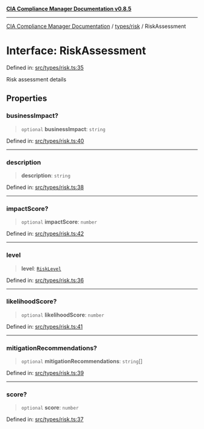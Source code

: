 [**CIA Compliance Manager Documentation v0.8.5**](../../../README.md)

***

[CIA Compliance Manager Documentation](../../../modules.md) / [types/risk](../README.md) / RiskAssessment

# Interface: RiskAssessment

Defined in: [src/types/risk.ts:35](https://github.com/Hack23/cia-compliance-manager/blob/3ae0301247f765ba03c8c0fe645db4718bb8af76/src/types/risk.ts#L35)

Risk assessment details

## Properties

### businessImpact?

> `optional` **businessImpact**: `string`

Defined in: [src/types/risk.ts:40](https://github.com/Hack23/cia-compliance-manager/blob/3ae0301247f765ba03c8c0fe645db4718bb8af76/src/types/risk.ts#L40)

***

### description

> **description**: `string`

Defined in: [src/types/risk.ts:38](https://github.com/Hack23/cia-compliance-manager/blob/3ae0301247f765ba03c8c0fe645db4718bb8af76/src/types/risk.ts#L38)

***

### impactScore?

> `optional` **impactScore**: `number`

Defined in: [src/types/risk.ts:42](https://github.com/Hack23/cia-compliance-manager/blob/3ae0301247f765ba03c8c0fe645db4718bb8af76/src/types/risk.ts#L42)

***

### level

> **level**: [`RiskLevel`](../type-aliases/RiskLevel.md)

Defined in: [src/types/risk.ts:36](https://github.com/Hack23/cia-compliance-manager/blob/3ae0301247f765ba03c8c0fe645db4718bb8af76/src/types/risk.ts#L36)

***

### likelihoodScore?

> `optional` **likelihoodScore**: `number`

Defined in: [src/types/risk.ts:41](https://github.com/Hack23/cia-compliance-manager/blob/3ae0301247f765ba03c8c0fe645db4718bb8af76/src/types/risk.ts#L41)

***

### mitigationRecommendations?

> `optional` **mitigationRecommendations**: `string`[]

Defined in: [src/types/risk.ts:39](https://github.com/Hack23/cia-compliance-manager/blob/3ae0301247f765ba03c8c0fe645db4718bb8af76/src/types/risk.ts#L39)

***

### score?

> `optional` **score**: `number`

Defined in: [src/types/risk.ts:37](https://github.com/Hack23/cia-compliance-manager/blob/3ae0301247f765ba03c8c0fe645db4718bb8af76/src/types/risk.ts#L37)
